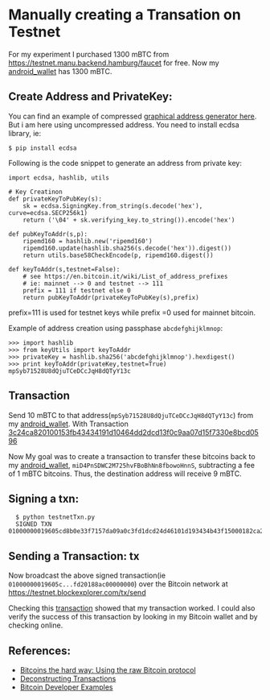 Manually creating a Transation on Testnet
=========================================

For my experiment I purchased 1300 mBTC from https://testnet.manu.backend.hamburg/faucet for free.
Now my [android_wallet] has 1300 mBTC.

Create Address and PrivateKey:
------------------------------

You can find an example of compressed [graphical address generator here](http://royalforkblog.github.io/2014/08/11/graphical-address-generator/). But i am here using uncompressed address.
You need to install ecdsa library, ie:
```
$ pip install ecdsa
```

Following is the code snippet to generate an address from private key:
```
import ecdsa, hashlib, utils

# Key Creatinon
def privateKeyToPubKey(s):
    sk = ecdsa.SigningKey.from_string(s.decode('hex'), curve=ecdsa.SECP256k1)
    return ('\04' + sk.verifying_key.to_string()).encode('hex')

def pubKeyToAddr(s,p):
    ripemd160 = hashlib.new('ripemd160')
    ripemd160.update(hashlib.sha256(s.decode('hex')).digest())
    return utils.base58CheckEncode(p, ripemd160.digest())

def keyToAddr(s,testnet=False):
	# see https://en.bitcoin.it/wiki/List_of_address_prefixes
	# ie: mainnet --> 0 and testnet --> 111
	prefix = 111 if testnet else 0 
	return pubKeyToAddr(privateKeyToPubKey(s),prefix)
```
prefix=111 is used for testnet keys while prefix =0 used for mainnet bitcoin.

Example of address creation using passphase `abcdefghijklmnop`:
```
>>> import hashlib
>>> from keyUtils import keyToAddr
>>> privateKey = hashlib.sha256('abcdefghijklmnop').hexdigest()
>>> print keyToAddr(privateKey,testnet=True)
mpSyb71528U8dQjuTCeDCcJqH8dQTyY13c
```

Transaction
-----------
Send 10 mBTC to that address(`mpSyb71528U8dQjuTCeDCcJqH8dQTyY13c`) from my [android_wallet].
With Transaction [3c24ca820100153fb43434191d10464dd2dcd13f0c9aa07d15f7330e8bcd0596](https://live.blockcypher.com/btc-testnet/tx/3c24ca820100153fb43434191d10464dd2dcd13f0c9aa07d15f7330e8bcd0596/)

Now My goal was to create a transaction to transfer these bitcoins back to my [android_wallet],
`miD4PnSDWC2M725hvFBoBhNn8fbowoHnnS`, subtracting a fee of 1 mBTC bitcoins. 
Thus, the destination address will receive 9 mBTC.


Signing a txn:
--------------

```
  $ python testnetTxn.py
  SIGNED TXN 01000000019605cd8b0e33f7157da09a0c3fd1dcd24d46101d193434b43f15000182ca243c000000008a473044022038499cd167670e9bc0f9e7f7e0ebecee7b16273744ddb20937981468178119ea022038a2fa46223d2d27f9e284448b47267d33a558ad92dcbbf594ab3891e35200940141049a1df75ed6cdccf2da470e55d5d21544ddfd85efd9cfd7b4c3040608211f705efe8d6494558aa6f433f61e0e54392fd0534d38bd14c2ed02769e29f2ed67f3b1ffffffff01a0bb0d00000000001976a9141d85fb26947ea4bfdf14209912a1e27ae4efd20188ac00000000
```

Sending a Transaction: tx
-------------------------
Now broadcast the above signed transaction(ie `01000000019605c...fd20188ac00000000`) over the Bitcoin network at https://testnet.blockexplorer.com/tx/send

Checking this [transaction](https://live.blockcypher.com/btc-testnet/tx/b572828f07197f6e662fd7b3c51b1ebabc19969d75e8d08f7e118d4afb358505/)
showed that my transaction worked. I could also verify the success of this transaction by looking in my Bitcoin wallet and by checking online.

References:
-----------
+ [Bitcoins the hard way: Using the raw Bitcoin protocol](http://www.righto.com/2014/02/bitcoins-hard-way-using-raw-bitcoin.html)
+ [Deconstructing Transactions](http://royalforkblog.github.io/2014/11/20/txn-demo/)
+ [Bitcoin Developer Examples](https://bitcoin.org/en/developer-examples)


[android_wallet]: https://play.google.com/store/apps/details?id=de.schildbach.wallet_test&hl=en "Testnet3 Android Wallet"
